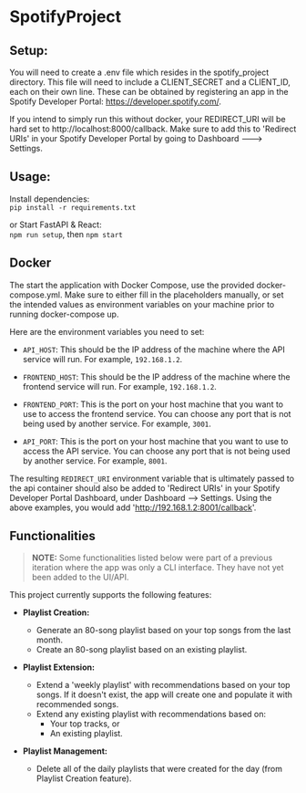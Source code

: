 # SpotifyProject

## Setup:

You will need to create a .env file which resides in the spotify_project directory.  This file will need to include a CLIENT_SECRET and a CLIENT_ID, each on their own line.  These can be obtained by registering an app in the Spotify Developer Portal: https://developer.spotify.com/.

If you intend to simply run this without docker, your REDIRECT_URI will be hard set to http://localhost:8000/callback. Make sure to add this to 'Redirect URIs' in your Spotify Developer Portal by going to Dashboard ---> Settings.

## Usage:
Install dependencies:  
```pip install -r requirements.txt```

or Start FastAPI & React:  
```npm run setup```, then ```npm start```

## Docker
The start the application with Docker Compose, use the provided docker-compose.yml.  Make sure to either fill in the placeholders manually, or set the intended values as environment variables on your machine prior to running docker-compose up.

Here are the environment variables you need to set:

- `API_HOST`: This should be the IP address of the machine where the API service will run. For example, `192.168.1.2`.

- `FRONTEND_HOST`: This should be the IP address of the machine where the frontend service will run. For example, `192.168.1.2`.

- `FRONTEND_PORT`: This is the port on your host machine that you want to use to access the frontend service. You can choose any port that is not being used by another service. For example, `3001`.

- `API_PORT`: This is the port on your host machine that you want to use to access the API service. You can choose any port that is not being used by another service. For example, `8001`.

The resulting `REDIRECT_URI` environment variable that is ultimately passed to the api container should also be added to 'Redirect URIs' in your Spotify Developer Portal Dashboard, under Dashboard --> Settings.  Using the above examples, you would add 'http://192.168.1.2:8001/callback'.  

## Functionalities

> **NOTE:** Some functionalities listed below were part of a previous iteration where the app was only a CLI interface. They have not yet been added to the UI/API.

This project currently supports the following features:

- **Playlist Creation:** 
  - Generate an 80-song playlist based on your top songs from the last month.
  - Create an 80-song playlist based on an existing playlist.

- **Playlist Extension:** 
  - Extend a 'weekly playlist' with recommendations based on your top songs. If it doesn't exist, the app will create one and populate it with recommended songs.
  - Extend any existing playlist with recommendations based on:
    - Your top tracks, or
    - An existing playlist.

- **Playlist Management:** 
  - Delete all of the daily playlists that were created for the day (from Playlist Creation feature).
